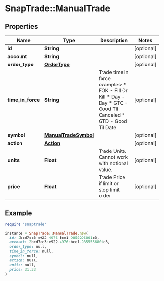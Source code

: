 # SnapTrade::ManualTrade

## Properties

| Name | Type | Description | Notes |
| ---- | ---- | ----------- | ----- |
| **id** | **String** |  | [optional] |
| **account** | **String** |  | [optional] |
| **order_type** | [**OrderType**](OrderType.md) |  | [optional] |
| **time_in_force** | **String** | Trade time in force examples:   * FOK - Fill Or Kill   * Day - Day   * GTC - Good Til Canceled   * GTD - Good Til Date  | [optional] |
| **symbol** | [**ManualTradeSymbol**](ManualTradeSymbol.md) |  | [optional] |
| **action** | [**Action**](Action.md) |  | [optional] |
| **units** | **Float** | Trade Units. Cannot work with notional value. | [optional] |
| **price** | **Float** | Trade Price if limit or stop limit order | [optional] |

## Example

```ruby
require 'snaptrade'

instance = SnapTrade::ManualTrade.new(
  id: 2bcd7cc3-e922-4976-bce1-9858296801c3,
  account: 2bcd7cc3-e922-4976-bce1-9855556801c3,
  order_type: null,
  time_in_force: null,
  symbol: null,
  action: null,
  units: null,
  price: 31.33
)
```

